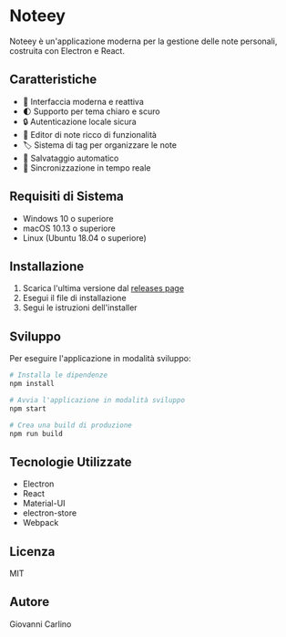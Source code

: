 # Noteey

Noteey è un'applicazione moderna per la gestione delle note personali, costruita con Electron e React.

## Caratteristiche

- 🎨 Interfaccia moderna e reattiva
- 🌓 Supporto per tema chiaro e scuro
- 🔒 Autenticazione locale sicura
- 📝 Editor di note ricco di funzionalità
- 🏷️ Sistema di tag per organizzare le note
- 💾 Salvataggio automatico
- 🔄 Sincronizzazione in tempo reale

## Requisiti di Sistema

- Windows 10 o superiore
- macOS 10.13 o superiore
- Linux (Ubuntu 18.04 o superiore)

## Installazione

1. Scarica l'ultima versione dal [releases page](https://github.com/yourusername/noteey/releases)
2. Esegui il file di installazione
3. Segui le istruzioni dell'installer

## Sviluppo

Per eseguire l'applicazione in modalità sviluppo:

```bash
# Installa le dipendenze
npm install

# Avvia l'applicazione in modalità sviluppo
npm start

# Crea una build di produzione
npm run build
```

## Tecnologie Utilizzate

- Electron
- React
- Material-UI
- electron-store
- Webpack

## Licenza

MIT

## Autore

Giovanni Carlino 
